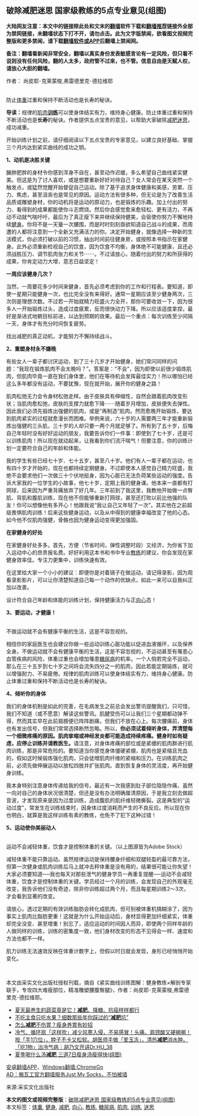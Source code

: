 <h2>破除减肥迷思 国家级教练的5点专业意见(组图)</h2> <p class="notice"><b>大陆网友注意：本文中的链接除此处和文末的<a href="https://github.com/bannedbook/fanqiang" >翻墙</a>软件下载和<a href="https://github.com/killgcd/justmysocks/blob/master/README.md">翻墙推荐</a>链接外全部为禁网链接，未翻墙状态下打不开，请勿点击。此为文字版禁闻，欲看图文视频完整版和更多禁闻，请下载<a href="https://github.com/bannedbook/fanqiang">翻墙软件或APP</a>后翻墙上禁闻网。</p><p>备注：翻墙看新闻非常安全，翻墙以真实身份发表敏感言论有一定风险，但只看不说则没有任何风险，翻的人太多，政府管不过来，也不管。信息自由是天赋人权，请放心大胆的翻墙。</b></p>  <div class="entry"> <p>作者： 尚皮耶･克莱蒙梭,弗雷德里克･德拉维耶</p> <p><br />防止<a href="https://www.bannedbook.org/bnews/tag/%E4%BD%93%E9%87%8D/" class="st_tag internal_tag" rel="tag" title="标签 体重 下的日志">体重</a>过重和保持不断活动也是长寿的秘诀。 </p> <p><strong>导读：</strong>规律的<a href="https://www.bannedbook.org/bnews/tag/%e8%82%8c%e8%82%89/" class="st_tag internal_tag" rel="tag" title="标签 肌肉 下的日志">肌肉</a><strong><a href="https://www.bannedbook.org/bnews/tag/%E8%AE%AD%E7%BB%83/" class="st_tag internal_tag" rel="tag" title="标签 训练 下的日志">训练</a></strong>可以使身体结实有力，维持身心健康。防止体重过重和保持不断活动也是<strong>长寿</strong>的秘诀。作者提供五点宝贵的意见，以帮助大家破除<a href="https://www.bannedbook.org/bnews/tag/%e5%87%8f%e8%82%a5/" class="st_tag internal_tag" rel="tag" title="标签 减肥 下的日志">减肥</a><a href="https://www.bannedbook.org/bnews/tag/%E8%BF%B7%E6%80%9D/" class="st_tag internal_tag" rel="tag" title="标签 迷思 下的日志">迷思</a>，成功减重。 </p> <p>开始训练计划之前，请仔细阅读以下五点宝贵的专家意见，以建立良好基础、掌握三个月内达到紧实曲线的成功之钥。</p> <p><strong>1、动机是决胜关键</strong></p> <p>臃肿肥胖的身材令你感到浑身不自在，甚至动作迟缓，多么希望自己曲线紧实健美。但这是为了讨人喜欢，或是想要重新好好对待自己？女人常会在某天突然一个触发点，或猛然觉醒开始督促自己运动。除了基于追求身体健康和美感，劳累、压力、焦虑，甚至沮丧也是常见的原因。运动方法有很多种，但无论是为了改善生活品质或雕塑身材，你的动机将是运动的原动力，也是锻炼的乐趣。加上付出的努力、看得到的成果都能使你斗志燃烧。然后你会感觉愈来愈轻松、更有活力，不再动不动就气喘吁吁，最后为了真正瘦下来并继续保持健美，会驱使你努力不懈地持续<a href="https://www.bannedbook.org/bnews/tag/%e5%81%a5%e8%ba%ab/" class="st_tag internal_tag" rel="tag" title="标签 健身 下的日志">健身</a>。你将不是一天量一次腰围，而是时时刻刻亟欲知道自己战斗的成果，而周遭的人都将注意到一个全新又充满活力的你。决定开始健身，就像选择一种新的生活模式，你必须打破以前的习惯，抽出时间前往健身房，或按照本书指示在家健身。此外必须重新检视自己的饮食，因为饮食不均衡，身体绝不可能健康，且还必须战胜压力、调节肌肉张力和关节⋯⋯。不过请放心，随着付出的努力和所获得的成果，你肯定动力大增，意志日益坚定！</p> <p><strong>一周应该健身几次？</strong></p> <p>当然，一周要花多少时间来健身，首先必须考虑到你的工作和行程表。要知道，即使一星期只能健身一次，也比完全没有来得好。通常一星期应该至少健身两次，三次则是理想次数。不过若一开始就精力旺盛火力全开，那你可要收敛一下，因为很多人一开始锻炼过头，造成过度疲累，反而很快动力下降。所以应该适度拿捏，最好是渐进式地朝目标前进，以达到预期的效果。最后一个重点：每次训练至少间隔一天，身体才有充分时间恢复疲劳。</p> <p><center><center></center></center></p> <p>找出减肥的真正动机，才能努力不懈持续战斗。</p> <p><center><center></center></center></p> <p><strong>2、重塑身材永不嫌晚</strong></p> <p><center><center></center></center></p>  <p>有些女人一辈子都讨厌运动，到了三十几岁才开始健身，她们常问同样的问题：“我现在锻炼肌肉不会太晚吗？”。答案是：“不会”，因为即使以前很少锻炼肌肉，但肌肉毕竟一直在我们身体里，他们在等待机会发挥最佳实力！所以哪怕已经这么多年都没有运动，不要犹豫，现在就开始，展开你的健身之路！</p> <p><center><center></center></center></p> <p>肌肉松弛无力会令身材松弛走样。由于皮肤具有伸缩性，自然会跟着肌肉改变形状；当肌肉愈松弛，皮肤的支撑力就愈下降⋯⋯随着岁月增加，皮肤便失去弹性。因此我们必须先锻炼出强健的肌肉，或是“再制造”肌肉。然而愈晚开始锻炼，要达到肌肉紧实的过程就愈漫长而困难。举例来说，六十岁的人需要两三年才能重新锻炼出强健的三头肌，三十岁的人却只要一两个月就足够了。所有到了五十岁，后悔自己年轻时没有好好运动的朋友，我要告诉你们一件事：即使到了七十岁，还是可以训练肌肉！所以现在就动起来，让我看到你们流汗喘气！但要注意，你的训练计划一定要符合自己的年龄和体能。</p> <p><center><center></center></center></p> <p>我的学生有些已经七十岁、七十五岁，甚至八十岁。他们有人一辈子都在运动，也有四十岁才开始的，现在也都持续定期健身。不过即使本人感觉自己精力旺盛，我绝不会要求他们一次做三十个伏地挺身，因为心脏已无法负荷某些运动的强度。告诉大家我的一位学生的小故事，他七十岁，定期上我的健身课。他本来一直都有打网球，后来因为严重背痛放弃了好几年。三年前到了我这里，我教他开始做一点臀肌、背肌和腹肌训练，现在他不但能够重新打网球，甚至还打败以前比他强的队友！你可以想像他有多开心！他跟我说“我让自己又年轻了一次”。其实他在之前超级畏惧肌肉训练！后来这些健身运动，以及从中得到的健康幸福改变了他的心态。如今他不仅肌肉强健，骨骼也因为健身运动变得更加强固。</p> <p><center><center></center></center></p> <p><strong>在家健身的好处</strong></p> <p><center><center></center></center></p> <p>在家健身好处多多。首先，方便（节省时间，弹性调整时段）又经济，为你省下加入运动中心的昂贵报名费。好好利用这本书和书中专业<a href="https://www.bannedbook.org/bnews/tag/%E6%95%99%E7%BB%83/" class="st_tag internal_tag" rel="tag" title="标签 教练 下的日志">教练</a>的建议，你会发现在家健身效率佳。专注力更集中，训练快速有效。</p> <p><center><center></center></center></p> <p>在这里给大家一个小小的建议：即便你是对着镜子在做运动，请记得录影，因为观看录影影片，可以让你清楚知道自己每一个动作的优缺点，如此一来可以自我纠正加以改善。</p> <p><center><center></center></center></p> <p>设计符合自己年龄和体能的训练计划，保持健康活力与正<a href="https://www.bannedbook.org/bnews/tag/%e5%90%91%e5%bf%83/" class="st_tag internal_tag" rel="tag" title="标签 向心 下的日志">向心</a>态！</p>  <p><center><center></center></center></p> <p><strong>3、要运动，才健康！</strong></p> <p><center><center></center></center></p> <p><strong></strong><br />不做运动就不会有健康平衡的生活，这是不容忽视的。</p> <p><center><center></center></center></p> <p>相信你的家庭医生也会建议你做一些运动训练心脏功能以促进血液循环，以及保养全身。不做运动就不会有健康平衡的生活，这是不容忽视的，不运动甚至有罹患心血管疾病的风险，体重过重也会增加罹患<a href="https://www.bannedbook.org/bnews/tag/%e7%b3%96%e5%b0%bf%e7%97%85/" class="st_tag internal_tag" rel="tag" title="标签 糖尿病 下的日志">糖尿病</a>的机率。一个人倘若完全不运动，那么在三十五岁到七十岁之间将会流失四分之一的肌肉，因此若能定期锻炼，就可以增强耐力、不易疲倦。规律的肌肉训练可以使身体结实有力，维持身心健康。防止体重过重和保持不断活动也是长寿的秘诀。</p> <p><center><center></center></center></p> <p><strong>4、倾听你的身体</strong></p> <p><center><center></center></center><center></center></p> <p>我们的身体机制是如此的完善，在毛病发生之前总会发出警讯提醒我们，只可惜，我们不知道（或不愿意）解读这些警讯。肌腱受伤可以让我们三个星期都动弹不得，然而其实早在此前肩膀便已阵阵剧痛，但我们不放在心上。每次腰痛前，身体也有发出信号，但我们常常选择断然忽略。所以，<strong>你必须试着倾听身体，弄清楚每一个细微疼痛的原因。肌肉挛缩或神经发炎都可能造成持续疼痛。健身时如有疑虑，应停止训练并请教医生。</strong>请注意，对身体疼痛的部位或是紧绷的肌肉群进行肌肉训练，那是非常危险的。要知道当你感觉身体僵硬紧绷，肌肉也是紧缩且充血的，假如这时候锻炼强化肌肉，只会徒增肌肉纤维的紧缩和压力。在训练肌肉之前，必须先做伸展运动以放松四肢并扩张肌肉。直到恢复身体的灵活度，再开始健身训练。</p> <p><center><center></center></center></p> <p>我本身特别注意身体传递给我的信号。最近有一次我感到肚子部位隐隐作痛，虽然一向对自己的身体状况很清楚，但还是没有办法明确厘清原因，于是我立刻去做超音波，才发现原来是因为过度训练，造成腹肌的肌纤维轻微撕裂。这是典型的“运动过度”，常发生在训练结束时，因身体过度消耗而产生的不良反应。所以现在你也明白，就算是我这样训练有素的教练，也免不了犯下这种过错！</p> <p><center><center></center></center></p>  <p><strong>5、运动使你美丽动人</strong></p> <p><center><center></center></center></p> <p><br />运动不会减轻体重，饮食才是控制体重的关键。（以上图源皆为Adobe Stock）</p> <p><center><center></center></center></p> <p>减轻体重不能只靠运动。虽然规律运动是保持腰身纤细和双腿轻盈的最可靠方法，但第一次健身或肌肉训练后马上就冲去秤体重是没有用的，结果很可能让你失望！大家必须要知道──我也每天对那些泄气的健身学员一再重复提醒──运动不会减轻体重，饮食才是控制体重的关键。学员经过一个月的训练，会发现自己的外观毫无改变，我告诉他们没有奇迹，除非你训练超过两个月，而且每星期训练2～3次，才会看到显著的改变。</p> <p><center><center></center></center></p> <p>请放心，透过定期的有效训练脂肪会转化成肌肉，但可别被体重机搞糊涂了，因为事实上肌肉比脂肪更重！这就是为什么开始运动后，身材显得更加纤细紧实，体重却完全没变、甚至增重！别忘了，适应运动的时间因人而异，即使两个同样年龄的人做同样的训练，训练的密集度一致，他们身材改变的形态不见得会一样、速度和方法也都不一样。</p> <p><center><center></center></center></p> <p>肌力训练无法速效反映在体重计数字上，但假以时日就会发现，身形已经悄悄开始变化。</p> <p><center><center></center></center></p> <p>&nbsp;</p> <p><center><center></center></center></p> <p>本文由采实文化出版社授权刊载，摘自《紧实曲线训练图解：健身教练&times;解剖专家联手，专攻四大难瘦部位，精准雕塑腰腹臀腿》，作者：尚皮耶･克莱蒙梭,弗雷德里克･德拉维耶。<center><center></center></center><center> </center> </p>  <ul class='op-related-articles' title='相关阅读'> <li><a href='https://www.bannedbook.org/bnews/comments/20200706/1356490.html' target='_blank'>夏天最养生的蔬菜竟是它！<b>减肥</b>、降糖、抗癌样样都行</a></li> <li><a href='https://www.bannedbook.org/bnews/health/20200703/1354869.html' target='_blank'>不吃主食只吃水果？细数那些年你踩过的“<b>减肥</b>坑”</a></li> <li><a href='https://www.bannedbook.org/bnews/lifebaike/20200702/1354522.html' target='_blank'>怎么<b>减肥</b>不伤胃？瘦身养胃有妙招</a></li> <li><a href='https://www.bannedbook.org/bnews/bannedvideo/20200630/1353335.html' target='_blank'>冷气、循环扇「这样吹」减少风寒入侵，不易感冒！头痛、肩颈酸又硬梆梆！按「手1穴位」，脖子不卡又松软。胡医师手做「爱玉冻」，清热<b>减肥</b>消水肿。「吃1物」治冷气病｜胡乃文开讲Dr.HU_38</a></li> <li><a href='https://www.bannedbook.org/bnews/lifebaike/20200626/1350863.html' target='_blank'>夏季喝什么汤<b>减肥</b> 三道7日瘦身汤瘦得快(组图)</a></li> </ul> <div class="texttj"> <a href="https://github.com/bannedbook/fanqiang/wiki/%E7%A6%81%E9%97%BB%E7%BD%91%E5%AE%89%E5%8D%93%E7%BF%BB%E5%A2%99%E6%96%B0%E9%97%BBAPP" target="_blank">安卓翻墙APP</a>、<a href="https://github.com/bannedbook/fanqiang/wiki/Chrome%E4%B8%80%E9%94%AE%E7%BF%BB%E5%A2%99%E5%8C%85" target="_blank">Windows翻墙:ChromeGo</a><br/> <a href="https://github.com/killgcd/justmysocks/blob/master/README.md" target="_blank">AD：搬瓦工官方翻墙服务Just My Socks，不怕被墙</a> </div><p>来源:采实文化出版社</p><a name='sharetosocial'></a>         <div><b>本文的图文或视频完整版</b>：<a href='https://www.bannedbook.org/bnews/comments/20200707/1357161.html'>破除减肥迷思 国家级教练的5点专业意见(组图)</a></div>  </div><!--END ENTRY--> <div class="postfooter"> <div>本文标签：<a href="https://www.bannedbook.org/bnews/tag/%E4%BD%93%E9%87%8D/" rel="tag">体重</a>, <a href="https://www.bannedbook.org/bnews/tag/%e5%81%a5%e8%ba%ab/" rel="tag">健身</a>, <a href="https://www.bannedbook.org/bnews/tag/%e5%87%8f%e8%82%a5/" rel="tag">减肥</a>, <a href="https://www.bannedbook.org/bnews/tag/%e5%90%91%e5%bf%83/" rel="tag">向心</a>, <a href="https://www.bannedbook.org/bnews/tag/%E6%95%99%E7%BB%83/" rel="tag">教练</a>, <a href="https://www.bannedbook.org/bnews/tag/%e7%b3%96%e5%b0%bf%e7%97%85/" rel="tag">糖尿病</a>, <a href="https://www.bannedbook.org/bnews/tag/%e8%82%8c%e8%82%89/" rel="tag">肌肉</a>, <a href="https://www.bannedbook.org/bnews/tag/%E8%AE%AD%E7%BB%83/" rel="tag">训练</a>, <a href="https://www.bannedbook.org/bnews/tag/%E8%BF%B7%E6%80%9D/" rel="tag">迷思</a></div>  </div><!--END POSTFOOTER--> 